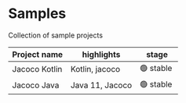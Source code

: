 # Samples
Collection of sample projects

| Project name  | highlights         | stage          |
|---------------|--------------------|----------------|
| Jacoco Kotlin | Kotlin,  jacoco    | 🟢 stable ️    |
| Jacoco Java   | Java 11, Jacoco    | 🟢 stable      |